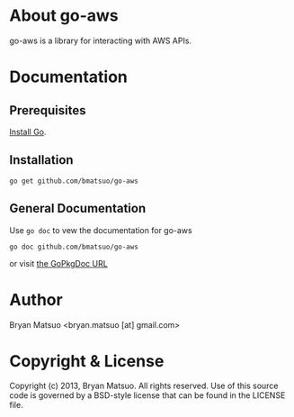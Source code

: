 
[install go]: http://golang.org/install.html "Install Go"
[the gopkgdoc url]: http://go.pkgdoc.org/github.com/bmatsuo/go-aws/ "the GoPkgDoc URL"

About go-aws
=============

go-aws is a library for interacting with AWS APIs.

Documentation
=============

Prerequisites
-------------

[Install Go][].

Installation
-------------

    go get github.com/bmatsuo/go-aws

General Documentation
---------------------

Use `go doc` to vew the documentation for go-aws

    go doc github.com/bmatsuo/go-aws

or visit [the GoPkgDoc URL][]


Author
======

Bryan Matsuo &lt;bryan.matsuo [at] gmail.com&gt;

Copyright & License
===================

Copyright (c) 2013, Bryan Matsuo.
All rights reserved.
Use of this source code is governed by a BSD-style license that can be
found in the LICENSE file.
